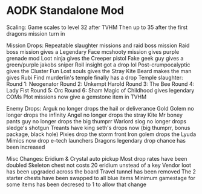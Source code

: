# AODK Standalone Mod

Scaling:
    Game scales to level 32 after TVHM
    Then up to 35 after the first dragons mission turn in

Mission Drops:
    Repeatable slaughter missions and raid boss mission
    Raid boss mission gives a Legendary
    Face mcshooty mission gives purple grenade mod
    Loot ninja gives the Creeper pistol
    Fake geek guy gives a green/purple jakobs sniper
    Roll insight got a drop lol
    Post-crumpocalyptic gives the Cluster Fun
    Lost souls gives the Stray Kite
    Beard makes the man gives Rubi
    Find murderlin's temple finally has a drop
    Temple slaughter:
        Round 1: Neogenator
        Round 2: Unkempt Harold
        Round 3: The Bee
        Round 4: Lady Fist
        Round 5: Orc
        Round 6: Sham
    Magic of Childhood gives legendary COMs
    Plot missions now give a gemstone item in TVHM

Enemy Drops:
    Arguk no longer drops the hail or deliverance
    Gold Golem no longer drops the infinity
    Angel no longer drops the stray Kite
    Mr boney pants guy no longer drops the big thumprr
    Warlord slog no longer drops sledge's shotgun
    Treants have king seth's drops now (big thumprr, bonus package, black hole)
    Pixies drop the storm front
    Iron golem drops the Lyuda
    Mimics now drop e-tech launchers
    Dragons legendary drop chance has been increased

Misc Changes:
    Eridium & Crystal auto pickup
    Most drop rates have been doubled
    Skeleton chest not costs 20 eridium unstead of a key
    Vendor loot has been upgraded across the board
    Travel tunnel has been removed
    The 2 starter chests have been swapped to all blue items
    Minimum gamestage for some items has been decresed to 1 to allow that change
